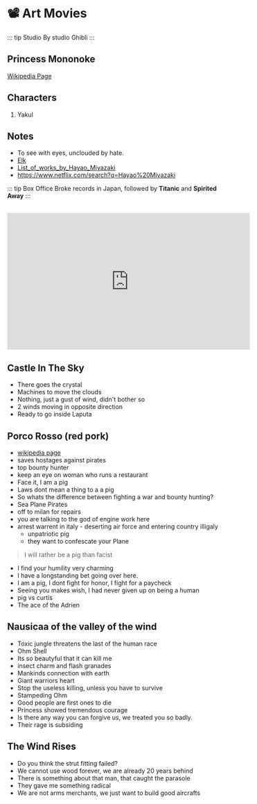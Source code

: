 # :film_projector: Art Movies

::: tip Studio
By studio Ghibli
:::

##  Princess Mononoke

[Wikipedia Page][url]

## Characters

1. Yakul

## Notes

* To see with eyes, unclouded by hate.
* [Elk](https://www.google.com/search?q=elk)
* [List_of_works_by_Hayao_Miyazaki](https://en.wikipedia.org/wiki/List_of_works_by_Hayao_Miyazaki)
* https://www.netflix.com/search?q=Hayao%20Miyazaki

::: tip Box Office
Broke records in Japan, followed by **Titanic** and **Spirited Away**
:::


<br>
<iframe width="560" height="315" src="https://www.youtube.com/embed/f53ZCld72FI" frameborder="0" allow="accelerometer; autoplay; encrypted-media; gyroscope; picture-in-picture" allowfullscreen></iframe>

[url]: https://en.wikipedia.org/wiki/Princess_Mononoke

## Castle In The Sky

* There goes the crystal
* Machines to move the clouds
* Nothing, just a gust of wind, didn't bother so
* 2 winds moving in opposite direction
* Ready to go inside Laputa

## Porco Rosso (red pork)

* [wikipedia page](https://en.wikipedia.org/wiki/Porco_Rosso)
* saves hostages against pirates
* top bounty hunter
* keep an eye on woman who runs a restaurant
* Face it, I am a pig
* Laws dont mean a thing to a a pig
* So whats the difference between fighting a war and bounty hunting?
* Sea Plane Pirates
* off to milan for repairs
* you are talking to the god of engine work here
* arrest warrent in italy - deserting air force and entering country illigaly
  * unpatriotic pig
  * they want to confescate your Plane

> I will rather be a pig than facist

* I find your humility very charming
* I have a longstanding bet going over here.
* I am a pig, I dont fight for honor, I fight for a paycheck
* Seeing you makes wish, I had never given up on being a human
* pig vs curtis
* The ace of the Adrien

## Nausicaa of the valley of the wind

* Toxic jungle threatens the last of the human race
* Ohm Shell
* Its so beautyful that it can kill me
* insect charm and flash granades
* Mankinds connection with earth
* Giant warriors heart
* Stop the useless killing, unless you have to survive
* Stampeding Ohm
* Good people are first ones to die
* Princess showed tremendous courage
* Is there any way you can forgive us, we treated you so badly.
* Their rage is subsiding

## The Wind Rises

* Do you think the strut fitting failed?
* We cannot use wood forever, we are already 20 years behind
* There is something about that man, that caught the parasole
* They gave me something radical
* We are not arms merchants, we just want to build good aircrafts

<Rating :values="['50', '60', '100', '100', '100']" />